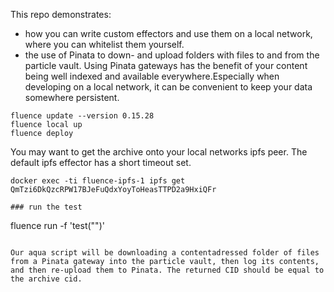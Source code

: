 This repo demonstrates: 

* how you can write custom effectors and use them on a local network, where you can whitelist them yourself. 
* the use of Pinata to down- and upload folders with files to and from the particle vault. Using Pinata gateways has the benefit of your content being well indexed and available everywhere.Especially when developing on a local network, it can be convenient to keep your data somewhere persistent. 


```
fluence update --version 0.15.28
fluence local up
fluence deploy
```

You may want to get the archive onto your local networks ipfs peer. The default ipfs effector has a short timeout set. 
```
docker exec -ti fluence-ipfs-1 ipfs get QmTzi6DkQzcRPW17BJeFuQdxYoyToHeasTTPD2a9HxiQFr

### run the test 

```
fluence run -f 'test("<yourPinataJWT>")'
```

Our aqua script will be downloading a contentadressed folder of files from a Pinata gateway into the particle vault, then log its contents, and then re-upload them to Pinata. The returned CID should be equal to the archive cid. 


